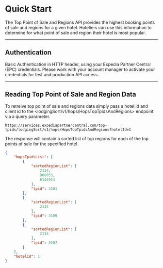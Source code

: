 # Quick Start

The Top Point of Sale and Regions API provides the highest booking points of sale and regions for a given hotel.  Hoteliers can use this information to determine for what point of sale and region their hotel is most popular.

----

## Authentication

Basic Authentication in HTTP header, using your Expedia Partner Central (EPC) credentials.  Please work with your account manager to activate your credentials for test and production API access.

----

## Reading Top Point of Sale and Region Data

To retreive top point of sale and regions data simply pass a hotel id and client id to the <lodgingSort/v1/hops/HopsTopTpidsAndRegions> endpoint via a query parameter.  

```
https://services.expediapartnercentral.com/top-tpids/lodgingSort/v1/hops/HopsTopTpidsAndRegions?hotelId=1
```

The response will contain a sorted list of top regions for each of the top points of sale for the specified hotel.

```JSON
{
    "hopsTpidsList": [
        {
            "sortedRegionList": [
                2114,
                800053,
                6144914
            ],
            "tpid": 3101
        },
        {
            "sortedRegionList": [
                2114
            ],
            "tpid": 3109
        },
        {
            "sortedRegionList": [
                2114
            ],
            "tpid": 3107
        }
    ],
    "hotelId": 1
}
```